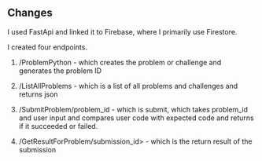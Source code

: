 
Changes
-
I used FastApi and linked it to Firebase, where I primarily use Firestore.

I created four endpoints.

1. /ProblemPython - which creates the problem or challenge and generates the problem ID


2. /ListAllProblems - which is a list of all problems and challenges and returns json


3. /SubmitProblem/problem_id - which is submit, which takes problem_id and user input and compares user code with expected code and returns if it succeeded or failed.


4. /GetResultForProblem/submission_id> - which is the return result of the submission